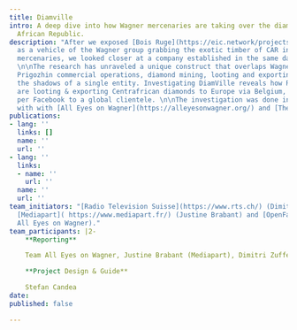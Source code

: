 ```yaml
---
title: Diamville
intro: A deep dive into how Wagner mercenaries are taking over the diamonds of Central
  African Republic.
description: "After we exposed [Bois Ruge](https://eic.network/projects/bois-rouge.html)
  as a vehicle of the Wagner group grabbing the exotic timber of CAR in exchange of
  mercenaries, we looked closer at a company established in the same day: Diamville.
  \n\nThe research has unraveled a unique construct that overlaps Wagner military,
  Prigozhin commercial operations, diamond mining, looting and exporting - all in
  the shadows of a single entity. Investigating DiamVille reveals how Russian mercenaries
  are looting & exporting Centrafrican diamonds to Europe via Belgium, while marketing
  per Facebook to a global clientele. \n\nThe investigation was done in collaboration
  with with [All Eyes on Wagner](https://alleyesonwagner.org/) and [The Dossier Center](https://dossier.center/)."
publications:
- lang: ''
  links: []
  name: ''
  url: ''
- lang: ''
  links:
  - name: ''
    url: ''
  name: ''
  url: ''
team_initiators: "[Radio Television Suisse](https://www.rts.ch/) (Dimitri Zufferey),
  [Mediapart]( https://www.mediapart.fr/) (Justine Brabant) and [OpenFacto](https://openfacto.fr/)(Team
  All Eyes on Wagner)."
team_participants: |2-
    **Reporting**

    Team All Eyes on Wagner, Justine Brabant (Mediapart), Dimitri Zufferey (Radio Television Suisse), Micael Pereira (Expresso), Stefano Vergine (Il Fatto Quotidiano), Alain Jennotte (Le Soir), Nicola Naber, Rafael Buschmann (DER SPIEGEL).

    **Project Design & Guide**

    Stefan Candea
date: 
published: false

---
```

